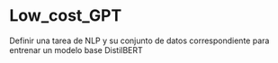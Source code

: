 # Low_cost_GPT
Definir una tarea de NLP y su conjunto de datos correspondiente para entrenar un modelo base DistilBERT

